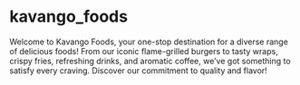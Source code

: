 # kavango_foods
Welcome to Kavango Foods, your one-stop destination for a diverse range of delicious foods! From our iconic flame-grilled burgers to tasty wraps, crispy fries, refreshing drinks, and aromatic coffee, we’ve got something to satisfy every craving. Discover our commitment to quality and flavor!
